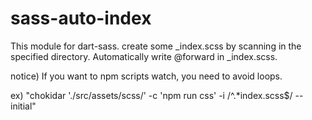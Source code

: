 # sass-auto-index

This module for dart-sass.
create some _index.scss by scanning in the specified directory.
Automatically write @forward in _index.scss.

notice) If you want to npm scripts watch, you need to avoid loops.

ex) "chokidar './src/assets/scss/' -c 'npm run css' -i /^.*index.scss$/ --initial"